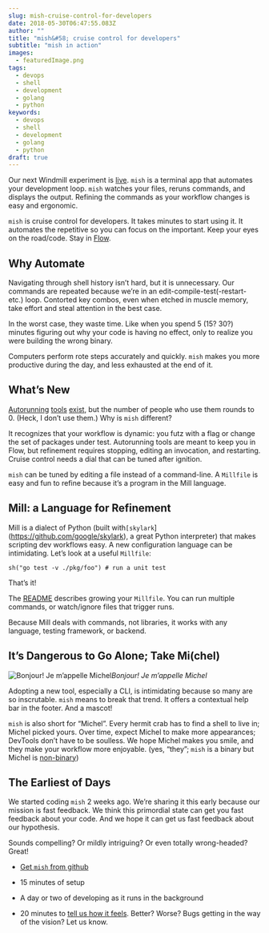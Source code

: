 ```yaml
---
slug: mish-cruise-control-for-developers
date: 2018-05-30T06:47:55.083Z
author: ""
title: "mish&#58; cruise control for developers"
subtitle: "mish in action"
images:
  - featuredImage.png
tags:
  - devops
  - shell
  - development
  - golang
  - python
keywords:
  - devops
  - shell
  - development
  - golang
  - python
draft: true
---
```


Our next Windmill experiment is [live](https://github.com/windmilleng/mish). `mish` is a terminal app that automates your development loop. `mish` watches your files, reruns commands, and displays the output. Refining the commands as your workflow changes is easy and ergonomic.

`mish` is cruise control for developers. It takes minutes to start using it. It automates the repetitive so you can focus on the important. Keep your eyes on the road/code. Stay in [Flow](https://en.wikipedia.org/wiki/Flow_(psychology)).

## Why Automate

Navigating through shell history isn’t hard, but it is unnecessary. Our commands are repeated because we’re in an edit-compile-test(-restart-etc.) loop. Contorted key combos, even when etched in muscle memory, take effort and steal attention in the best case.

In the worst case, they waste time. Like when you spend 5 (15? 30?) minutes figuring out why your code is having no effect, only to realize you were building the wrong binary.

Computers perform rote steps accurately and quickly. `mish` makes you more productive during the day, and less exhausted at the end of it.

## What’s New

[Autorunning](https://github.com/emcrisostomo/fswatch) [tools](https://www.emacswiki.org/emacs/FlyMake) [exist](https://marketplace.visualstudio.com/items?itemName=gabrielgrinberg.auto-run-command), but the number of people who use them rounds to 0. (Heck, I don’t use them.) Why is `mish` different?

It recognizes that your workflow is dynamic: you futz with a flag or change the set of packages under test. Autorunning tools are meant to keep you in Flow, but refinement requires stopping, editing an invocation, and restarting. Cruise control needs a dial that can be tuned after ignition.

`mish` can be tuned by editing a file instead of a command-line. A `Millfile` is easy and fun to refine because it’s a program in the Mill language.

## Mill: a Language for Refinement

Mill is a dialect of Python (built with`[skylark`](https://github.com/google/skylark), a great Python interpreter) that makes scripting dev workflows easy. A new configuration language can be intimidating. Let’s look at a useful `Millfile`:

```
sh("go test -v ./pkg/foo") # run a unit test
```


That’s it!

The [README](https://github.com/windmilleng/mish) describes growing your `Millfile`. You can run multiple commands, or watch/ignore files that trigger runs.

Because Mill deals with commands, not libraries, it works with any language, testing framework, or backend.

## It’s Dangerous to Go Alone; Take Mi(chel)

![Bonjour! Je m’appelle Michel](/assets/images/mish-cruise-control-for-developers/1*KbCt7S4W2Eh8EK7mqor4Pg.png)*Bonjour! Je m’appelle Michel*

Adopting a new tool, especially a CLI, is intimidating because so many are so inscrutable. `mish` means to break that trend. It offers a contextual help bar in the footer. And a mascot!

`mish` is also short for “Michel”. Every hermit crab has to find a shell to live in; Michel picked yours. Over time, expect Michel to make more appearances; DevTools don’t have to be soulless. We hope Michel makes you smile, and they make your workflow more enjoyable. (yes, “they”; `mish` is a binary but Michel is [non-binary](https://en.wikipedia.org/wiki/Genderqueer))

## The Earliest of Days

We started coding `mish` 2 weeks ago. We’re sharing it this early because our mission is fast feedback. We think this primordial state can get you fast feedback about your code. And we hope it can get us fast feedback about our hypothesis.

Sounds compelling? Or mildly intriguing? Or even totally wrong-headed? Great!

* [Get `mish` from github](https://github.com/windmilleng/mish)

* 15 minutes of setup

* A day or two of developing as it runs in the background

* 20 minutes to [tell us how it feels](https://docs.google.com/forms/d/e/1FAIpQLSf8UXLG0FOeMswoW7LuUP02CeUwKBccJishJKDE_VyOqe7g_g/viewform?usp=sf_link). Better? Worse? Bugs getting in the way of the vision? Let us know.
